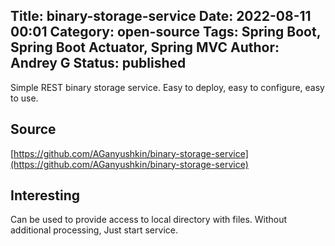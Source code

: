 Title: binary-storage-service
Date: 2022-08-11 00:01
Category: open-source
Tags: Spring Boot, Spring Boot Actuator, Spring MVC
Author: Andrey G
Status: published
---

Simple REST binary storage service. Easy to deploy, easy to configure, easy to use.

## Source
[https://github.com/AGanyushkin/binary-storage-service](https://github.com/AGanyushkin/binary-storage-service)

## Interesting
Can be used to provide access to local directory with files. Without additional processing, Just start service.

